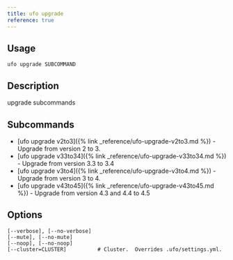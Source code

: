 ```yaml
---
title: ufo upgrade
reference: true
---
```


## Usage

    ufo upgrade SUBCOMMAND

## Description

upgrade subcommands

## Subcommands

* [ufo upgrade v2to3]({% link _reference/ufo-upgrade-v2to3.md %}) - Upgrade from version 2 to 3.
* [ufo upgrade v33to34]({% link _reference/ufo-upgrade-v33to34.md %}) - Upgrade from version 3.3 to 3.4
* [ufo upgrade v3to4]({% link _reference/ufo-upgrade-v3to4.md %}) - Upgrade from version 3 to 4.
* [ufo upgrade v43to45]({% link _reference/ufo-upgrade-v43to45.md %}) - Upgrade from version 4.3 and 4.4 to 4.5

## Options

```
[--verbose], [--no-verbose]  
[--mute], [--no-mute]        
[--noop], [--no-noop]        
[--cluster=CLUSTER]          # Cluster.  Overrides .ufo/settings.yml.
```

